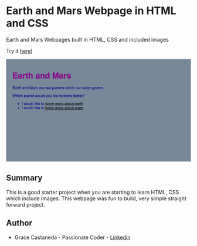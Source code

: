 # Earth and Mars Webpage in HTML and CSS


Earth and Mars Webpages built in HTML, CSS and included images 

Try it [here!](https://gracii.github.io/Earth-Mars/)


![alt text](https://github.com/Gracii/earth-mars/blob/master/images/Earth%20and%20Mars%20Webpage.png)


## Summary
This is a good starter project when you are starting to learn HTML, CSS which include images.  This webpage was fun to build, very simple straight forward project. 

## Author
* Grace Castaneda - Passionate Coder - [Linkedin](https://www.linkedin.com/in/castanedagrace/)
